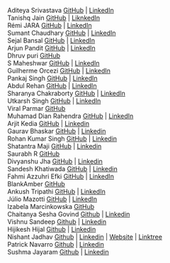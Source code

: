 Aditeya Srivastava [GitHub](https://github.com/aditeyaS) | [LinkedIn](https://www.linkedin.com/in/aditeyaaaa/)
</br>
Tanishq Jain [GitHub](https://github.com/tanishqj-19) | [LiknkedIn](https://www.linkedin.com/in/tanishq-jain-823427226/)
</br>
Rémi JARA [GitHub](https://github.com/icepick4) | [LinkedIn](https://www.linkedin.com/in/remijara/)
</br>
Sumant Chaudhary [GitHub](https://github.com/sumant7) | [LinkedIn](https://www.linkedin.com/in/sumant-chaudhary-276011200/)
</br>
Sejal Bansal [GitHub](https://github.com/sejal-bansal) | [LinkedIn](https://www.linkedin.com/in/sejalbansal/)
</br>
Arjun Pandit [GitHub](https://github.com/arjunpndt) | [LinkedIn](https://www.linkedin.com/in/arjunpandit/)
</br>
Dhruv puri [GitHub](https://github.com/GettingWeirdKnowledge)
</br>
S Maheshwar [GitHub](https://github.com/Maheshwar-S) | [LinkedIn](https://www.linkedin.com/in/maheshwar-s-025539278/)
</br>
Guilherme Orcezi [GitHub](https://github.com/guilhermeorcezi) | [LinkedIn](https://www.linkedin.com/in/guilhermeorcezi/)
</br>
Pankaj Singh [GitHub](https://github.com/pankaj-2503) | [LinkedIn](https://www.linkedin.com/in/pankaj-singh-906790225/)
</br>
Abdul Rehan [GitHub](https://github.com/abrehan2) | [LinkedIn](https://www.linkedin.com/in/abrehan/)
</br>
Sharanya Chakraborty [GitHub](https://github.com/destryptor) | [LinkedIn](https://www.linkedin.com/in/sharanya-chakraborty/)
</br>
Utkarsh Singh [GitHub](https://github.com/U7K4R5H) | [LinkedIn](https://www.linkedin.com/in/u7k4rsh/)
</br>
Viral Parmar [GitHub](https://github.com/coder-bat)
</br>
Muhamad Dian Rahendra [GitHub](https://github.com/Muanra217) | [LinkedIn](https://www.linkedin.com/in/muanra217/)
</br>
Arjit Kedia [GitHub](https://github.com/combfreak45) | [Linkedin](https://www.linkedin.com/in/arjit-kedia-06041a236/)
</br>
Gaurav Bhaskar [GitHub](https://github.com/gauravbhaskar080) | [Linkedin](https://www.linkedin.com/in/gaurav-bhaskar-5b1223232/)
</br>
Rohan Kumar Singh [GitHub](https://github.com/roxoho) | [Linkedin](https://www.linkedin.com/in/roxoho/)
</br>
Shatantra Maji [GitHub](https://github.com/x3shat) | [Linkedin](https://www.linkedin.com/in/shatantra/)
</br>
Saurabh R [GitHub](https://github.com/saurabh29r)
</br>
Divyanshu Jha [GitHub](https://github.com/divyanshu29jha) | [Linkedin](https://www.linkedin.com/in/divyanshu-jha-530b42246/)
</br>
Sandesh Khatiwada [GitHub](https://github.com/sandesh-theMayGuy) | [Linkedin](https://www.linkedin.com/in/sandesh-khatiwada-531388206/)
</br>
Fahmi Azzuhri Efki [GitHub](https://github.com/fahmi-azzuhri) | [LinkedIn](https://www.linkedin.com/in/fahmiazzuhriefki/)
<br/>
BlankAmber [GitHub](https://github.com/BlankAmber)
<br/>
Ankush Tripathi [GitHub](https://github.com/ankushtripathii) | [LinkedIn](https://www.linkedin.com/in/ankush-tripathi-547008234/)
<br/>
Júlio Mazotti [GitHub](https://github.com/maztt) | [LinkedIn](https://www.linkedin.com/in/juliomasson)
<br/>
Izabela Marcinkowska [GitHub](https://github.com/izabela-marcinkowska)
<br/>
Chaitanya Sesha Govind [Github](https://github.com/Chaitanya-sesha-govind) | [Linkedin](https://www.linkedin.com/in/posimsetty-chaitanya-sesha-govind-41781a250/)
</br>
Vishnu Sandeep [Github](https://github.com/VishnuSandeep1108/) | [Linkedin](https://www.linkedin.com/in/vishnu-sandeep-reddy-954222203/)
</br>
Hijikesh Hijal [Github](https://github.com/hijal/) | [Linkedin](https://www.linkedin.com/in/hijal/)
</br>
Nishant Jadhav [Github](https://github.com/nisoojadhav/) | [Linkedin](https://linkedin.com/in/nisoojadhav/) | [Website](https://nisootech.vercel.app/) | [Linktree](https://linktr.ee/nisoojadhav)
</br>
Patrick Navarro [Github](https://github.com/PatrickNv23) | [Linkedin](https://www.linkedin.com/in/patrick-navarro-79104b245/)
</br>
Sushma Jayaram [Github](https://github.com/sushma1031) | [Linkedin](https://www.linkedin.com/in/sushma-jayaram-3416ab253/)
</br>